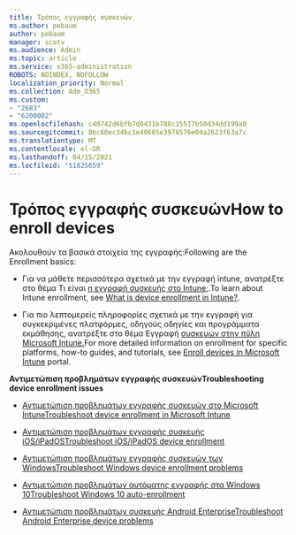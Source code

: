 ```yaml
---
title: Τρόπος εγγραφής συσκευών
ms.author: pebaum
author: pebaum
manager: scotv
ms.audience: Admin
ms.topic: article
ms.service: o365-administration
ROBOTS: NOINDEX, NOFOLLOW
localization_priority: Normal
ms.collection: Adm_O365
ms.custom:
- "2683"
- "6200002"
ms.openlocfilehash: c40742d6bfb7d0431b788c15517b50d34dd199a0
ms.sourcegitcommit: 8bc60ec34bc1e40685e3976576e04a2623f63a7c
ms.translationtype: MT
ms.contentlocale: el-GR
ms.lasthandoff: 04/15/2021
ms.locfileid: "51825659"
---
```

# <a name="how-to-enroll-devices"></a><span data-ttu-id="a91a7-102">Τρόπος εγγραφής συσκευών</span><span class="sxs-lookup"><span data-stu-id="a91a7-102">How to enroll devices</span></span>

<span data-ttu-id="a91a7-103">Ακολουθούν τα βασικά στοιχεία της εγγραφής:</span><span class="sxs-lookup"><span data-stu-id="a91a7-103">Following are the Enrollment basics:</span></span>

- <span data-ttu-id="a91a7-104">Για να μάθετε περισσότερα σχετικά με την εγγραφή intune, ανατρέξτε στο θέμα Τι είναι [η εγγραφή συσκευής στο Intune;](https://docs.microsoft.com/mem/intune/enrollment/device-enrollment).</span><span class="sxs-lookup"><span data-stu-id="a91a7-104">To learn about Intune enrollment, see [What is device enrollment in Intune?](https://docs.microsoft.com/mem/intune/enrollment/device-enrollment).</span></span>

- <span data-ttu-id="a91a7-105">Για πιο λεπτομερείς πληροφορίες σχετικά με την εγγραφή για συγκεκριμένες πλατφόρμες, οδηγούς οδηγίες και προγράμματα εκμάθησης, ανατρέξτε στο θέμα Εγγραφή [συσκευών στην πύλη Microsoft Intune.](https://docs.microsoft.com/mem/intune/enrollment/)</span><span class="sxs-lookup"><span data-stu-id="a91a7-105">For more detailed information on enrollment for specific platforms, how-to guides, and tutorials, see [Enroll devices in Microsoft Intune](https://docs.microsoft.com/mem/intune/enrollment/) portal.</span></span>

<span data-ttu-id="a91a7-106">**Αντιμετώπιση προβλημάτων εγγραφής συσκευών**</span><span class="sxs-lookup"><span data-stu-id="a91a7-106">**Troubleshooting device enrollment issues**</span></span>

- [<span data-ttu-id="a91a7-107">Αντιμετώπιση προβλημάτων εγγραφής συσκευών στο Microsoft Intune</span><span class="sxs-lookup"><span data-stu-id="a91a7-107">Troubleshoot device enrollment in Microsoft Intune</span></span>](https://docs.microsoft.com/mem/intune/enrollment/troubleshoot-device-enrollment-in-intune)

- [<span data-ttu-id="a91a7-108">Αντιμετώπιση προβλημάτων εγγραφής συσκευής iOS/iPadOS</span><span class="sxs-lookup"><span data-stu-id="a91a7-108">Troubleshoot iOS/iPadOS device enrollment</span></span>](https://docs.microsoft.com/mem/intune/enrollment/troubleshoot-ios-enrollment-errors)

- [<span data-ttu-id="a91a7-109">Αντιμετώπιση προβλημάτων εγγραφής συσκευών των Windows</span><span class="sxs-lookup"><span data-stu-id="a91a7-109">Troubleshoot Windows device enrollment problems</span></span>](https://docs.microsoft.com/mem/intune/enrollment/troubleshoot-windows-enrollment-errors)

- [<span data-ttu-id="a91a7-110">Αντιμετώπιση προβλημάτων αυτόματης εγγραφής στα Windows 10</span><span class="sxs-lookup"><span data-stu-id="a91a7-110">Troubleshoot Windows 10 auto-enrollment</span></span>](https://docs.microsoft.com/mem/intune/enrollment/troubleshoot-windows-auto-enrollment)

- [<span data-ttu-id="a91a7-111">Αντιμετώπιση προβλημάτων συσκευής Android Enterprise</span><span class="sxs-lookup"><span data-stu-id="a91a7-111">Troubleshoot Android Enterprise device problems</span></span>](https://docs.microsoft.com/mem/intune/enrollment/troubleshoot-android-enrollment)


